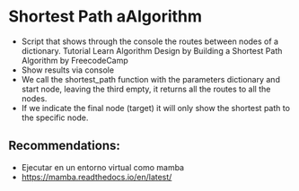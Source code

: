 #  Shortest Path aAlgorithm

- Script that shows through the console the routes between nodes of a dictionary. Tutorial Learn Algorithm Design by Building a Shortest Path Algorithm by FreecodeCamp
- Show results via console
- We call the shortest_path function with the parameters dictionary and start node, leaving the third empty, it returns all the routes to all the nodes.
- If we indicate the final node (target) it will only show the shortest path to the specific node.
  
## Recommendations:
- Ejecutar en un entorno virtual como mamba
- https://mamba.readthedocs.io/en/latest/
